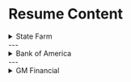 # Resume Content

<details>
  <summary>State Farm</summary>

* Backend: Develop, test, deploy, and maintain business-critical RESTful APIs using Java & Spring Boot framework that serves data and handles 100,000+ requests to our insurance policy platform, to prevent millions in monetary loss.

* Integration Layer: Design and implement a microservice integration layer utilizing Java & Spring Boot to abstract components between our core application and outbound calls to high-impact business data, which help calculate insurance rates.

* DevOps: Optimize software release efficiency up to 50% by creating CI/CD pipelines that automatically build, scan, test, and deploy software, which improves time-to-market.

* Chaos Engineering: Reduce web service unplanned downtime by implementing Chaos Engineering tools to determine potential failure points, which saves time and costs.

* Automation: Perform BDD using Agile methodology by writing automated E2E UI tests in CodeceptJS and Gherkin to quickly and effectively validate business scenarios.

* Quality: Provide guidance and leadership to implement best practices and tools for optimizing team productivity, spearhead document creation of solution architecture, and create dashboards & reports for management.

    * Java, Spring Boot, PolicyCenter, Maven, Postgres, JUnit
    * Gitlab CI/CD, Jenkins, Karate Tests

---

### List of involvements:
1. Inflation Index
2. Consumer Reports
3. CI/CD Pipeline
4. Chaos Engineering
5. Automation Testing
6. Logging Framework & Best Practices

### What do these products do?
1. Inflation Index is a REST service which gets the inflated Coverage amount. That amount usually increases over time due to inflation.
2. Consumer Reports is an Integration layer and REST service which orders business-critical consumer reports.
3. CI/CD pipeline is how we integrate and deploy our code into various environments.
4. Chaos engineering tools are used to perform experiments on the system in order to adapt and build confidence to unexpected conditions.
5. Automation testing is used to automated workflows in our application with randomly generated data, so we can validate business scenarios.
6. Best practices and team improvements.

### Why is it needed?
1. Inflation Index is needed during the Renter's insurance quote process to retrieve the correct coverage amount, based on date. As a business, we don't want that amount to be static, otherwise it will lose value over time.
2. Consumer Reports are needed during the Renter's insurance quote process to see if the customer has any consumer report (auto, property, policy) history tied to their name. This is one determining factor in how their rates will be calculated.
3. CI/CD is needed because it automates the build and deploy process so that we don't have to manually do it each time. It also has checks in place, so we know we are deploying good code.
4. Chaos Engineering helps find unexpected failures before they become system outages. Since many systems are loosly coupled and follow microservice architecture, integrating them is difficult.
5. Automation testing is needed so that we don't have to manually view various workflows to see if they are passing. Instead, we can create a test that automatically flows through the user interface with generated data, so we can quickly validate scenarios. BDD helps the team work by collaborating with the team before development begins. We look at the requirements and plan out an expected automation test for the scenario. Then we develop the feature code from there. E2E testing is the process of testing an applications workflow from start to finish.
6. Best practices help ensure that our team is modernized and reaching its maximum potential.

### How do they work at a high level?
1. Inflation Index is written in Java and uses Spring Boot framework. We have 2 operations, one GET and one POST. 
    - The GET operation gets the inflation index based on the date given, which is passed in via query string parameters. Using JDBC (java database connectivity), we do a SQL query on a Postgres DB to get the inflation amount. 
    - The POST operation gets the inflation index based on the current date and a prior date, which is passed in via request body. A comparision between the two values is done, and the higher amount is returned.
2. Consumer Reports is written in Java and uses Spring Boot framework. We have two integration layers which take calls from PolicyCenter and fetches data from a downstream service. This integration layer is useful so that the data from downstream and upstream are abstracted. This helps with testablility & deployments as they can be tested & deployed independently. This is a micro service architecture.
    - Both layers, are Spring Boot projects with two POST operations. They both take in a request body which is sent from the upstream service, which is then processed and passed to a downstream service. Then the response goes the opposite direction. The downstream service is more of a black box, as we also do work on the upstream system.
3. CI Pipeline is created when developers push code into the repository. CD Pipeline is created when code is merged into main/master branch.
    - Below are details for each step. Old CD pipeline took 30 minutes, and I reduced to to 15 minutes by
    - Removing redundancy (steps and jobs), performing a shallow clone instead of a full clone (which basically just clones the changes you made rather than all of the commit history), reduce mutation testing time by implementing incremental mutation analysis that only checks for new code, running stages in parallel/asyncronously instead of step-by-step, & caching data of dependencies instead of downloading them each time.
4. Chaos Engineering for Spring Boot is a dependency that adds Spring Boot Actuator endpoints to your application. All you have to do is hit these endpoints at runtime to run assaults. The three main assaults are latency, exception, and appkiller. Latency adds a specified amount of latency to a request, so you can see how your service responds (i.e will it timeout). Exception assaults determine what happens incase of specified exceptions (i.e what happens if a database connection is down and throws an exception). AppKiller assaults shut down the application to see how it responds (i.e will it startup again).
5. We use a framework called CodeceptJS to write scenarios in Gherkin language, an easy to read language for everyone, to perform end to end user interface tests that automatically flow through a workflow to validate business scenarios.
6. Created documentation for our web services as well as other solutions. Implemented best practices for commit messages, semantic versioning, dependency updater, code formatting, logging framework (using SLF4J to log not only a message, but also metadata related to input parameters), team dashboards and metrics, etc.

---

### OLD CI/CD Time:
#### CI:
- Maven Verify (Build, Compile, Unit & Mutation Tests, Code Coverage Report) 
    - 9 minutes
- Dependency Scan to check for vulternabilities with dependencies
    - 1 minute
- Static Scan to check source code for security vulnerabilities
    - 6 minutes
- Semantic versioning to increment our version number
    - 30 seconds
* Total time is 15 minutes
#### CD:
- Maven Verify (Build, Compile, Unit & Mutation Tests, Code Coverage Report) 
    - 9 minutes
- Dependency Scan to check for vulternabilities with dependencies
    - 1 minute
- Static Scan to check source code for security vulnerabilities
    - 6 minutes
- Deploy to various environments
    - 8 minutes
- Karate Integration tests
    - 3 minutes
- Upload EOT
    - 30 seconds
* There are more steps but total time is 30 minutes.

### NEW CI/CD Time:
#### CI:
- Maven Verify (Build, Compile, Unit & Mutation Tests, Code Coverage Report) 
    - 8 minutes
- Dependency Scan to check for vulternabilities with dependencies
    - 1 minute
- Static Scan to check source code for security vulnerabilities
    - 6 minutes
- Semantic versioning to increment our version number
    - 30 seconds
* Total time is 15 minutes
#### CD:
- Deploy to various environments
    - 8 minutes
- Karate Integration tests
    - 3 minutes
- Upload EOT
    - 30 seconds

---

### Renters Metrics for 2020 (yearly):
    Number of Applications: 2 million (70,000 in Ohio)
    Number of Quotes:       3.5 million (100,000 in Ohio)
    Number of Policies:     3.8 million (170,00 in Ohio)

</details>
---

<details>
  <summary>Bank of America</summary>


</details>
---

<details>
  <summary>GM Financial</summary>

</details>
